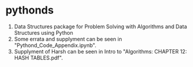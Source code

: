 # pythonds

1. Data Structures package for Problem Solving with Algorithms and Data Structures using Python
2. Some errata and supplyment can be seen in "Pythond_Code_Appendix.ipynb".
3. Supplyment of Harsh can be seen in Intro to "Algorithms: CHAPTER 12: HASH TABLES.pdf".
